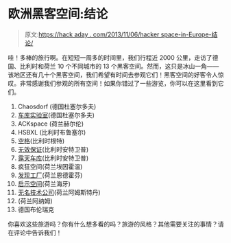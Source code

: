 # 欧洲黑客空间:结论

> 原文:[https://hack aday . com/2013/11/06/hacker space-in-Europe-结论/](https://hackaday.com/2013/11/06/hackerspacing-in-europe-conclusion/)

哇！多棒的旅行啊。在短短一周多的时间里，我们行程近 2000 公里，走访了德国、比利时和荷兰 10 个不同城市的 13 个黑客空间。然而，这只是冰山一角——该地区还有几十个黑客空间，我们希望有时间去参观它们！黑客空间的好客令人惊叹。非常感谢我们参观的所有空间！如果你错过了一些游览，你可以在这里看到它们。

1.  Chaosdorf (德国杜塞尔多夫)
2.  [车库实验室](http://hackaday.com/2013/10/20/hackerspacing-in-europe-the-garage-lab-in-dusseldorf/)(德国杜塞尔多夫)
3.  ACKspace (荷兰赫尔伦)
4.  HSBXL (比利时布鲁塞尔)
5.  [空格](http://hackaday.com/2013/10/24/hackerspacing-in-europe-whitespace-in-gent/)(比利时根特)
6.  [无效保证](http://hackaday.com/2013/10/25/hackerspacing-in-europe-void-warranties-in-antwerp/)(比利时安特卫普)
7.  [露天车库](http://hackaday.com/2013/10/22/hackerspacing-in-europe-garage-space-in-antwerp/)(比利时安特卫普)
8.  疯狂空间(荷兰埃因霍温)
9.  [发现工厂](http://wp.me/pk3lN-rxp)(荷兰恩德霍芬)
10.  [启示空间](http://hackaday.com/2013/10/26/hackerspacing-in-europe-revspace-in-den-haag/)(荷兰海牙)
11.  [无名技术公司](http://hackaday.com/2013/10/27/hackerspacing-in-europe-technologia-incognita-in-amsterdam/)(荷兰阿姆斯特丹)
12.  (荷兰阿纳姆)
13.  德国布伦瑞克

你喜欢这些旅游吗？你有什么想多看的吗？旅游的风格？其他需要关注的事情？请在评论中告诉我们！